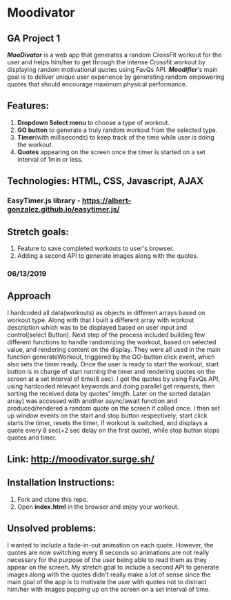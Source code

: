 # Moodivator
## GA Project 1

**_MooDivator_** is a web app that generates a random CrossFit workout for the user and helps him/her to get through the intense Crossfit workout by displaying random motivational quotes using FavQs API. **_Moodifier_**'s main goal is to deliver unique user experience by generating  random empowering quotes that should encourage maximum physical performance.

## Features: 
1. **Dropdown Select menu** to choose a type of workout.
2. **GO button** to generate a truly random workout from the selected type.
3. **Timer**(with milliseconds) to keep track of the time while user is doing the workout.
4. **Quotes** appearing on the screen once the timer is started on a set interval of 1min or less.

## Technologies: HTML, CSS, Javascript, AJAX
### EasyTimer.js library - https://albert-gonzalez.github.io/easytimer.js/ 


## Stretch goals: 
1. Feature to save completed workouts to user's browser.
2. Adding a second API to generate images along with the quotes.

### 06/13/2019 

## Approach 
I hardcoded all data(workouts) as objects in different arrays based on workout type. Along with that I built a different array with workout description which was to be displayed based on user input and control(select Button). Next step of the process included building few different functions to handle randomizing the workout, based on selected value, and rendering content on the display. They were all used in the main function generateWorkout, triggered by the GO-button click event, which also sets the timer ready. Once the user is ready to start the workout, start button is in charge of start running the timer and rendering quotes on the screen at a set interval of time(8 sec). I got the quotes by using FavQs API, using hardcoded relevant keywords and doing parallel get requests, then sorting the received data by quotes' length. Later on the sorted data(an array) was accessed with another async/await function and produced/rendered a random quote on the screen if called once. I then set up window events on the start and stop button respectively; start click starts the timer, resets the timer, if workout is switched, and displays a quote every 8 sec(+2 sec delay on the first quote), while stop button stops quotes and timer.

## Link: http://moodivator.surge.sh/

## Installation Instructions: 
1. Fork and clone this repo.
2. Open **index.html** in the browser and enjoy your workout.

## Unsolved problems:
I wanted to include a fade-in-out animation on each quote. However, the quotes are now switching every 8 seconds so animations are not really necessary for the purpose of the user being able to read them as they appear on the screen.
My stretch goal to include a second API to generate images along with the quotes didn't really make a lot of sense since the main goal of the app is to motivate the user with quotes not to distract him/her with images popping up on the screen on a set interval of time. 
